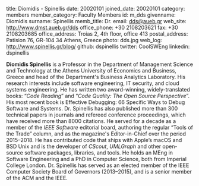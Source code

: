 title: Diomidis - Spinellis
date: 20020101
joined_date: 20020101
category: members
member_category: Faculty Members
id: m_dds
givenname: Diomidis
surname: Spinellis
memb_title: Dr.
email: dds@aueb.gr
web_site: http://www.dmst.aueb.gr/dds
office_phone: +30 2108203621
fax: +30 2108203685
office_address: Troias 2, 4th floor, office 413
postal_address: Patision 76, GR-104 34 Athens, Greece
photo: dds.jpg
web_log: http://www.spinellis.gr/blog/
github: dspinellis
twitter: CoolSWEng
linkedin: dspinellis

__Diomidis Spinellis__ is a Professor in the Department of Management Science and Technology at the Athens University of Economics and Business, Greece and head of the Department's Business Analytics Laboratory.  His research interests include software engineering, IT security, and  cloud systems engineering.  He has written two award-winning, widely-translated books: “_Code Reading_” and “_Code Quality: The Open Source Perspective_”.  His most recent book is Effective Debugging: 66 Specific Ways to Debug Software and Systems. Dr. Spinellis has also published more than 300 technical papers in journals and refereed conference proceedings, which have received more than 8000 citations.  He served for a decade as a member of the _IEEE Software_ editorial board, authoring the regular “Tools of the Trade” column, and as the magazine's Editor-in-Chief over the period 2015–2018.  He has contributed code that ships with Apple’s macOS and BSD Unix and is the developer of _CScout_, _UMLGraph_ and other open-source software packages, libraries, and tools.  He holds an MEng in Software Engineering and a PhD in Computer Science, both from Imperial College London.  Dr. Spinellis has served as an elected member of the IEEE Computer Society Board of Governors (2013–2015), and is a senior member of the ACM and the IEEE.
